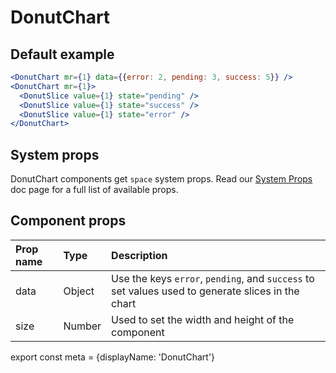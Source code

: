 # DonutChart

## Default example
```.jsx
<DonutChart mr={1} data={{error: 2, pending: 3, success: 5}} />
<DonutChart mr={1}>
  <DonutSlice value={1} state="pending" />
  <DonutSlice value={1} state="success" />
  <DonutSlice value={1} state="error" />
</DonutChart>
```

## System props

DonutChart components get `space` system props. Read our [System Props](/system-props) doc page for a full list of available props.

## Component props

| Prop name | Type | Description |
| :- | :- | :- |
| data | Object | Use the keys `error`, `pending`, and `success` to set values used to generate slices in the chart |
| size | Number | Used to set the width and height of the component

export const meta = {displayName: 'DonutChart'}
